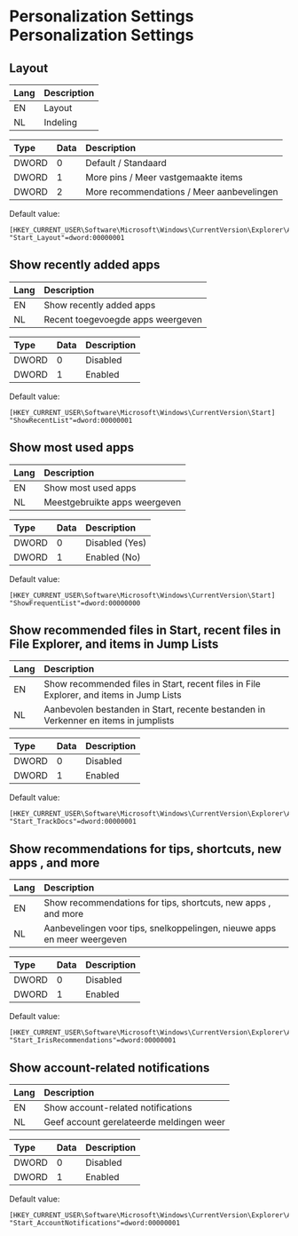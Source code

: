 # Personalization Settings Personalization Settings

## Layout
| Lang | Description |
|:-----|:------------|
| EN | Layout |
| NL | Indeling |

| Type  | Data | Description                           |
|:------|:-----|:--------------------------------------|
| DWORD | 0    | Default / Standaard                   |
| DWORD | 1    | More pins / Meer vastgemaakte items   |
| DWORD | 2    | More recommendations / Meer aanbevelingen |

Default value:
```Registry
[HKEY_CURRENT_USER\Software\Microsoft\Windows\CurrentVersion\Explorer\Advanced]
"Start_Layout"=dword:00000001
```

## Show recently added apps
| Lang | Description |
|:-----|:------------|
| EN | Show recently added apps |
| NL | Recent toegevoegde apps weergeven |

| Type  | Data | Description |
|:------|:-----|:------------|
| DWORD | 0    | Disabled    |
| DWORD | 1    | Enabled     |

Default value:
```Registry
[HKEY_CURRENT_USER\Software\Microsoft\Windows\CurrentVersion\Start]
"ShowRecentList"=dword:00000001
```

## Show most used apps
| Lang | Description |
|:-----|:------------|
| EN | Show most used apps |
| NL | Meestgebruikte apps weergeven |

| Type  | Data | Description      |
|:------|:-----|:-----------------|
| DWORD | 0    | Disabled (Yes)   |
| DWORD | 1    | Enabled (No)     |

Default value:
```Registry
[HKEY_CURRENT_USER\Software\Microsoft\Windows\CurrentVersion\Start]
"ShowFrequentList"=dword:00000000
```

## Show recommended files in Start, recent files in File Explorer, and items in Jump Lists
| Lang | Description |
|:-----|:------------|
| EN | Show recommended files in Start, recent files in File Explorer, and items in Jump Lists |
| NL | Aanbevolen bestanden in Start, recente bestanden in Verkenner en items in jumplists |

| Type  | Data | Description |
|:------|:-----|:------------|
| DWORD | 0    | Disabled     |
| DWORD | 1    | Enabled      |

Default value:
```Registry
[HKEY_CURRENT_USER\Software\Microsoft\Windows\CurrentVersion\Explorer\Advanced]
"Start_TrackDocs"=dword:00000001
```

## Show recommendations for tips, shortcuts, new apps , and more
| Lang | Description |
|:-----|:------------|
| EN | Show recommendations for tips, shortcuts, new apps , and more |
| NL | Aanbevelingen voor tips, snelkoppelingen, nieuwe apps en meer weergeven |

| Type  | Data | Description |
|:------|:-----|:------------|
| DWORD | 0    | Disabled    |
| DWORD | 1    | Enabled     |

Default value:
```Registry
[HKEY_CURRENT_USER\Software\Microsoft\Windows\CurrentVersion\Explorer\Advanced]
"Start_IrisRecommendations"=dword:00000001
```

## Show account-related notifications
| Lang | Description |
|:-----|:------------|
| EN | Show account-related notifications |
| NL | Geef account gerelateerde meldingen weer |

| Type  | Data | Description |
|:------|:-----|:------------|
| DWORD | 0    | Disabled    |
| DWORD | 1    | Enabled     |

Default value:
```Registry
[HKEY_CURRENT_USER\Software\Microsoft\Windows\CurrentVersion\Explorer\Advanced]
"Start_AccountNotifications"=dword:00000001
```
